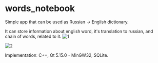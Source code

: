 # words_notebook

Simple app that can be used as Russian -> English dictionary.

It can store information about english word, it's translation to russian, and chain of words, related to it.
![1](https://github.com/Genomorf/Words-Notebook/tree/master/screenshots/eg1.png)

![2](https://github.com/Genomorf/Words-Notebook/tree/master/screenshots/eg2.png)


Implementation:
C++, Qt 5.15.0 - MinGW32, SQLite.